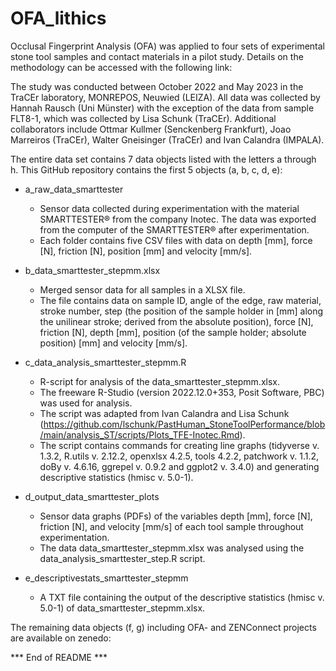 # OFA_lithics
Occlusal Fingerprint Analysis (OFA) was applied to four sets of experimental stone tool samples and contact materials in a pilot study.
Details on the methodology can be accessed with the following link:


The study was conducted between October 2022 and May 2023 in the TraCEr laboratory, MONREPOS, Neuwied (LEIZA).
All data was collected by Hannah Rausch (Uni Münster) with the exception of the data from sample FLT8-1, which was collected by Lisa Schunk (TraCEr). Additional collaborators include Ottmar Kullmer (Senckenberg Frankfurt), Joao Marreiros (TraCEr), Walter Gneisinger (TraCEr) and Ivan Calandra (IMPALA).

The entire data set contains 7 data objects listed with the letters a through h. 
This GitHub repository contains the first 5 objects (a, b, c, d, e):

- a_raw_data_smarttester
  - Sensor data collected during experimentation with the material SMARTTESTER® from the company Inotec. The data was exported from the computer of the SMARTTESTER® after experimentation.
  - Each folder contains five CSV files with data on depth [mm], force [N], friction [N], position [mm] and velocity [mm/s].

- b_data_smarttester_stepmm.xlsx
  - Merged sensor data for all samples in a XLSX file.
  - The file contains data on sample ID, angle of the edge, raw material, stroke number, step (the position of the sample holder in [mm] along the unilinear stroke; derived from the absolute position), force [N],    friction [N], depth [mm], position (of the sample holder; absolute position) [mm] and velocity [mm/s].

- c_data_analysis_smarttester_stepmm.R
  - R-script for analysis of the data_smarttester_stepmm.xlsx.
  - The freeware R-Studio (version 2022.12.0+353, Posit Software, PBC) was used for analysis.
  - The script was adapted from Ivan Calandra and Lisa Schunk (https://github.com/lschunk/PastHuman_StoneToolPerformance/blob/main/analysis_ST/scripts/Plots_TFE-Inotec.Rmd).
  - The script contains commands for creating line graphs (tidyverse v. 1.3.2, R.utils v. 2.12.2, openxlsx 4.2.5, tools 4.2.2, patchwork v. 1.1.2, doBy v. 4.6.16, ggrepel v. 0.9.2 and ggplot2 v. 3.4.0) and generating descriptive statistics (hmisc v. 5.0-1).

- d_output_data_smarttester_plots
  - Sensor data graphs (PDFs) of the variables depth [mm], force [N], friction [N], and velocity [mm/s] of each tool sample throughout experimentation.
  - The data data_smarttester_stepmm.xlsx was analysed using the data_analysis_smarttester_step.R script.

- e_descriptivestats_smarttester_stepmm
  - A TXT file containing the output of the descriptive statistics (hmisc v. 5.0-1) of data_smarttester_stepmm.xlsx.

The remaining data objects (f, g) including OFA- and ZENConnect projects are available on zenedo: 

*** End of README ***

